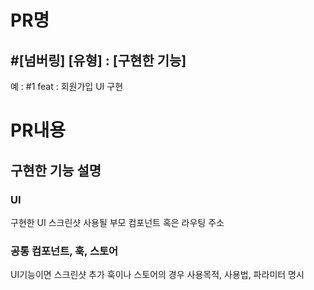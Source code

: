 # PR명

## #[넘버링] [유형] : [구현한 기능]

예 : #1 feat : 회원가입 UI 구현

# PR내용

## 구현한 기능 설명

### UI 
구현한 UI 스크린샷
사용될 부모 컴포넌트 혹은 라우팅 주소

### 공통 컴포넌트, 훅, 스토어
UI기능이면 스크린샷 추가
훅이나 스토어의 경우 사용목적, 사용법, 파라미터 명시
